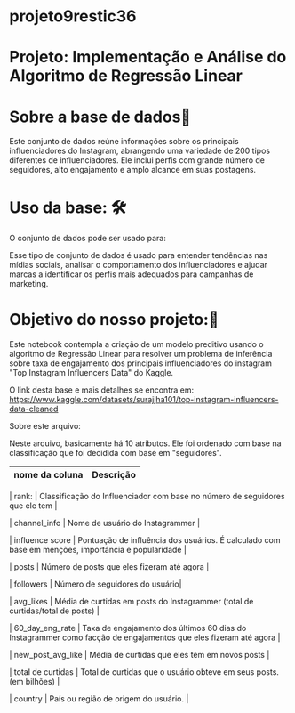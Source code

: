 # projeto9restic36

# Projeto: Implementação e Análise do Algoritmo de Regressão Linear

# Sobre a base de dados🎲
Este conjunto de dados reúne informações sobre os principais influenciadores do Instagram, abrangendo uma variedade de 200 tipos diferentes de influenciadores. Ele inclui perfis com grande número de seguidores, alto engajamento e amplo alcance em suas postagens.


# Uso da base: 🛠️

O conjunto de dados pode ser usado para:

Esse tipo de conjunto de dados é usado para entender tendências nas mídias sociais, analisar o comportamento dos influenciadores e ajudar marcas a identificar os perfis mais adequados para campanhas de marketing.

# Objetivo do nosso projeto:🎯

Este notebook contempla a criação de um modelo preditivo usando o algoritmo de Regressão Linear para resolver um problema de inferência sobre taxa de engajamento dos principais influenciadores do instagram "Top Instagram Influencers Data" do Kaggle.

O link desta base e mais detalhes se encontra em: https://www.kaggle.com/datasets/surajjha101/top-instagram-influencers-data-cleaned


Sobre este arquivo:

Neste arquivo, basicamente há 10 atributos. Ele foi ordenado com base na classificação que foi decidida com base em "seguidores".

| nome da coluna | Descrição |
|----------------|------------|

| rank: | Classificação do Influenciador com base no número de seguidores que ele tem |

| channel_info | Nome de usuário do Instagrammer |

| influence score | Pontuação de influência dos usuários. É calculado com base em menções, importância e popularidade | 

| posts |  Número de posts que eles fizeram até agora | 

| followers | Número de seguidores do usuário| 

| avg_likes | Média de curtidas em posts do Instagrammer (total de curtidas/total de posts) |

| 60_day_eng_rate | Taxa de engajamento dos últimos 60 dias do Instagrammer como facção de engajamentos que eles fizeram até agora |

| new_post_avg_like | Média de curtidas que eles têm em novos posts |

| total de curtidas | Total de curtidas que o usuário obteve em seus posts. (em bilhões) |

| country | País ou região de origem do usuário. |

    
